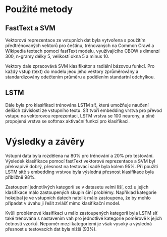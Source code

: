 # Použité metody

## FastText a SVM

Vektorová reprezentace ze vstupních dat byla vytvořena s použitím předtrénovaných vektorů pro češtinu, trénovaných na Common Crawl a Wikipedia textech pomocí fastText modelu, využívajícího CBOW s dimenzí 300, n-gramy délky 5, velikostí okna 5 a minus 10.

Vektory dale zpracovává SVM klasifikátor s radiální bázovou funkcí. Pro každý vstup (text) do modelu jeou jeho vektory zprůměrovány a standardizovány odečtením průměru a podělením standartní odchylkou.

## LSTM

Dále byla pro klasifikaci trénována LSTM síť, která umožňuje naučení delších závislostí ze vstupního textu. Síť tvoří embedding vrstva pro převod vstupu na vektorovou reprezentaci, LSTM vrstva se 100 neurony, a plně propojená vrstva se softmax aktivační funkcí pro klasifikaci. 

# Výsledky a závěry
Vstupní data byla rozdělena na 80% pro trénování a 20% pro testování. Výsledek klasifikace pomocí fastText vektorové reprezentace a SVM byl překvapivě dobrý, přesnost na testovací sadě byla kolem 95%. Při použití LSTM sítě s embedding vrstvou byla výsledná přesnost klasifikace byla přibližně 98%.

Zastoupení jednotlivých kategorií se v datasetu velmi liší, což u jejich klasifikace málo zastoupených skupin činí problémy. Například kategorie hokejbal je ve vstupních datech natolik málo zastoupena, že by mohlo připadat v úvahu ji řešit zvlášť mimo klasifikační model. 

Kvůli problémové klasifikaci u málo zastoupených kategorií byla LSTM síť také trénována s nastavením vah pro jednotlivé kategorie poměrově k jejich četnosti vzorků. Nepoměr mezi kategoriemi je však vysoký a výsledná přesnost u testovacích dat byla nižší (93%).


